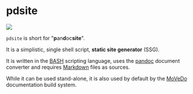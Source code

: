 <!--
SPDX-FileCopyrightText: 2020-2022 Robin Vobruba <hoijui.quaero@gmail.com>

SPDX-License-Identifier: CC0-1.0
-->

# pdsite

![](https://api.travis-ci.org/hoijui/pdsite.svg?branch=master)

`pdsite` is short for "**p**an**d**oc**site**".

It is a simplistic, single shell script, **static site generator** (SSG).

It is written in the [BASH](https://www.gnu.org/software/bash/) scripting language,
uses the [pandoc](https://pandoc.org/) document converter
and requires [Markdown](https://en.wikipedia.org/wiki/Markdown#Example) files as sources.

While it can be used stand-alone,
it is also used by default by the [MoVeDo](https://github.com/movedo/MoVeDo)
documentation build system.
